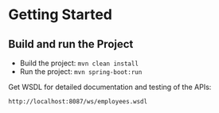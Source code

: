 # Getting Started

## Build and run the Project
- Build the project: `mvn clean install`
- Run the project: `mvn spring-boot:run`

Get WSDL for detailed documentation and testing of the APIs:
```
http://localhost:8087/ws/employees.wsdl
```
